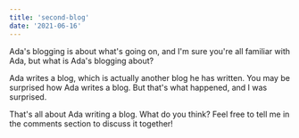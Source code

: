 ```yaml
---
title: 'second-blog'
date: '2021-06-16'
---
```


Ada's blogging is about what's going on, and I'm sure you're all familiar with Ada, but what is Ada's blogging about?

Ada writes a blog, which is actually another blog he has written. You may be surprised how Ada writes a blog. But that's what happened, and I was surprised.

That's all about Ada writing a blog. What do you think? Feel free to tell me in the comments section to discuss it together!
